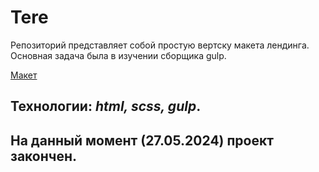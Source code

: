# Tere
Репозиторий представляет собой простую вертску макета лендинга.
Основная задача была в изучении сборщика gulp.

[Макет](https://www.figma.com/design/h84UzBElO81Gjg5auEqVxc/Ride-sharing-web-ui---bootstrap-guide-lines-(Community)-(Copy)?node-id=36-54643&t=xqu5jp07nSTg8tVd-0)

## **Технологии**: *html, scss, gulp*.

## На данный момент **(27.05.2024)** проект закончен.
